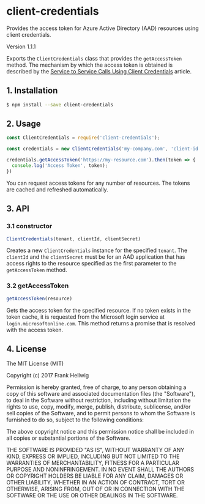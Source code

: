 # client-credentials

Provides the access token for Azure Active Directory (AAD) resources using client credentials.

Version 1.1.1

Exports the `ClientCredentials` class that provides the `getAccessToken` method. The mechanism by which the access token is obtained is described by the [Service to Service Calls Using Client Credentials](https://docs.microsoft.com/en-us/azure/active-directory/develop/active-directory-protocols-oauth-service-to-service) article.

## 1. Installation

```bash
$ npm install --save client-credentials
```

## 2. Usage

```javascript
const ClientCredentials = require('client-credentials');

const credentials = new ClientCredentials('my-company.com', 'client-id', 'client-secret');

credentials.getAccessToken('https://my-resource.com').then(token => {
  console.log('Access Token', token);
})
```

You can request access tokens for any number of resources. The tokens are cached and refreshed automatically.

## 3. API

### 3.1 constructor

```javascript
ClientCredentials(tenant, clientId, clientSecret)
```

Creates a new `ClientCredentials` instance for the specified `tenant`. The `clientId` and the `clientSecret` must be for an AAD application that has access rights to the resource specified as the first parameter to the `getAccessToken` method.

### 3.2 getAccessToken

```javascript
getAccessToken(resource)
```

Gets the access token for the specified resource. If no token exists in the token cache, it is requested from the Microsoft login service at `login.microsoftonline.com`. This method returns a promise that is resolved with the access token.

## 4. License

The MIT License (MIT)

Copyright (c) 2017 Frank Hellwig

Permission is hereby granted, free of charge, to any person obtaining a copy
of this software and associated documentation files (the "Software"), to deal
in the Software without restriction, including without limitation the rights
to use, copy, modify, merge, publish, distribute, sublicense, and/or sell
copies of the Software, and to permit persons to whom the Software is
furnished to do so, subject to the following conditions:

The above copyright notice and this permission notice shall be included in all
copies or substantial portions of the Software.

THE SOFTWARE IS PROVIDED "AS IS", WITHOUT WARRANTY OF ANY KIND, EXPRESS OR
IMPLIED, INCLUDING BUT NOT LIMITED TO THE WARRANTIES OF MERCHANTABILITY,
FITNESS FOR A PARTICULAR PURPOSE AND NONINFRINGEMENT. IN NO EVENT SHALL THE
AUTHORS OR COPYRIGHT HOLDERS BE LIABLE FOR ANY CLAIM, DAMAGES OR OTHER
LIABILITY, WHETHER IN AN ACTION OF CONTRACT, TORT OR OTHERWISE, ARISING FROM,
OUT OF OR IN CONNECTION WITH THE SOFTWARE OR THE USE OR OTHER DEALINGS IN THE
SOFTWARE.
